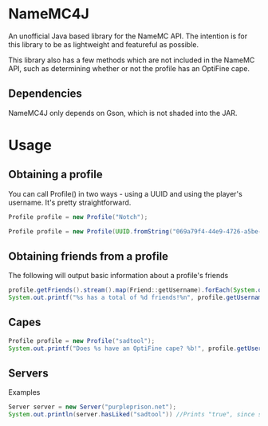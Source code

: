 # NameMC4J

An unofficial Java based library for the NameMC API. The intention is for this library to be as lightweight and featureful as possible. 

This library also has a few methods which are not included in the NameMC API, such as determining whether or not the profile has an OptiFine cape.

## Dependencies

  NameMC4J only depends on Gson, which is not shaded into the JAR.
  
# Usage

## Obtaining a profile

You can call Profile() in two ways - using a UUID and using the player's username. It's pretty straightforward.
```java
Profile profile = new Profile("Notch");
```
```java
Profile profile = new Profile(UUID.fromString("069a79f4-44e9-4726-a5be-fca90e38aaf5"))
```

## Obtaining friends from a profile

The following will output basic information about a profile's friends
```java
profile.getFriends().stream().map(Friend::getUsername).forEach(System.out::println);
System.out.printf("%s has a total of %d friends!%n", profile.getUsername(), profile.getFriendsCount());
```

## Capes

```java
Profile profile = new Profile("sadtool");
System.out.printf("Does %s have an OptiFine cape? %b!", profile.getUsername(), profile.hasOptifineCape());
```

## Servers

Examples
```Java
Server server = new Server("purpleprison.net");
System.out.println(server.hasLiked("sadtool")) //Prints "true", since sadtool has liked PurplePrison
```
